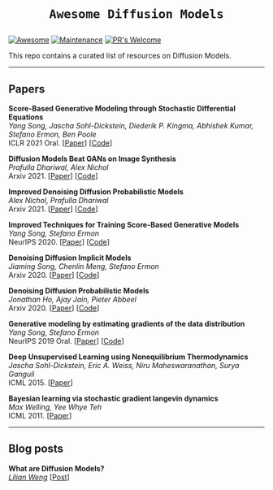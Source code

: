 # <p align=center>`Awesome Diffusion Models`</p>
[![Awesome](https://cdn.rawgit.com/sindresorhus/awesome/d7305f38d29fed78fa85652e3a63e154dd8e8829/media/badge.svg)](https://github.com/sindresorhus/awesome)
[![Maintenance](https://img.shields.io/badge/Maintained%3F-yes-green.svg)](https://GitHub.com/Naereen/StrapDown.js/graphs/commit-activity)
[![PR's Welcome](https://img.shields.io/badge/PRs-welcome-brightgreen.svg?style=flat)](http://makeapullrequest.com) 

This repo contains a curated list of resources on Diffusion Models.

---

## Papers

**Score-Based Generative Modeling through Stochastic Differential Equations**<br>
*Yang Song, Jascha Sohl-Dickstein, Diederik P. Kingma, Abhishek Kumar, Stefano Ermon, Ben Poole*<br>
ICLR 2021 Oral.
[[Paper](https://arxiv.org/abs/2011.13456)]
[[Code](https://github.com/yang-song/score_sde)]


**Diffusion Models Beat GANs on Image Synthesis**<br>
*Prafulla Dhariwal, Alex Nichol*<br>
Arxiv 2021.
[[Paper](https://arxiv.org/abs/2105.05233)]
[[Code](https://github.com/openai/guided-diffusion)]

  

**Improved Denoising Diffusion Probabilistic Models**<br>
*Alex Nichol, Prafulla Dhariwal*<br>
Arxiv 2021.
[[Paper](https://arxiv.org/abs/2102.09672)]
[[Code](https://github.com/openai/improved-diffusion)]


**Improved Techniques for Training Score-Based Generative Models**<br>
*Yang Song, Stefano Ermon*<br>
NeurIPS 2020.
[[Paper](https://arxiv.org/abs/2006.09011)]
[[Code](https://github.com/ermongroup/ncsnv2)]


**Denoising Diffusion Implicit Models**<br>
*Jiaming Song, Chenlin Meng, Stefano Ermon*<br>
Arxiv 2020.
[[Paper](https://arxiv.org/abs/2010.02502)]
[[Code](https://github.com/ermongroup/ddim)]


**Denoising Diffusion Probabilistic Models**<br>
*Jonathan Ho, Ajay Jain, Pieter Abbeel*<br>
Arxiv 2020.
[[Paper](https://arxiv.org/abs/2006.11239)]
[[Code](https://github.com/hojonathanho/diffusion)]


**Generative modeling by estimating gradients of the data distribution**<br>
*Yang Song, Stefano Ermon*<br>
NeurIPS 2019 Oral.
[[Paper](https://arxiv.org/abs/1907.05600)]
[[Code](https://github.com/ermongroup/ncsn)]


**Deep Unsupervised Learning using Nonequilibrium Thermodynamics**<br>
*Jascha Sohl-Dickstein, Eric A. Weiss, Niru Maheswaranathan, Surya Ganguli*<br>
ICML 2015.
[[Paper](https://arxiv.org/abs/1503.03585)]

**Bayesian learning via stochastic gradient langevin dynamics**<br>
*Max Welling, Yee Whye Teh*<br>
ICML 2011. [[Paper](https://www.stats.ox.ac.uk/~teh/research/compstats/WelTeh2011a.pdf)]



---

## Blog posts
**What are Diffusion Models?**<br>
*[Lilian Weng](https://lilianweng.github.io/lil-log/contact.html)*
[[Post](https://lilianweng.github.io/lil-log/2021/07/11/diffusion-models.html)]
